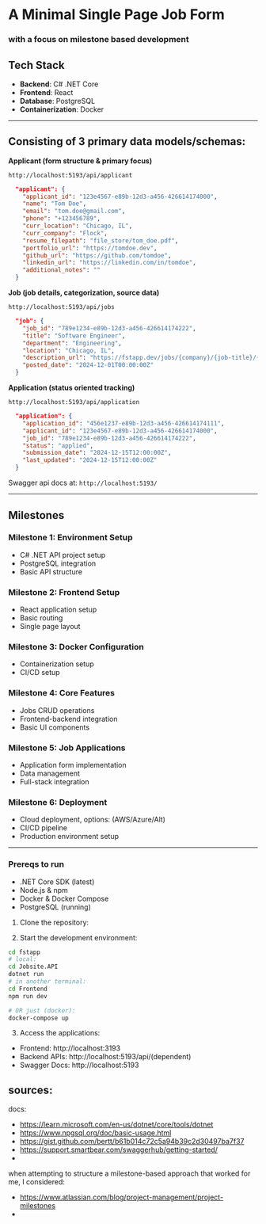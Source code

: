 # A Minimal Single Page Job Form
### **with a focus on milestone based development**

## Tech Stack

- **Backend**: C# .NET Core
- **Frontend**: React
- **Database**: PostgreSQL
- **Containerization**: Docker

---

## Consisting of 3 primary data models/schemas:

**Applicant (form structure & primary focus)**

`http://localhost:5193/api/applicant`
```json
  "applicant": {
    "applicant_id": "123e4567-e89b-12d3-a456-426614174000",
    "name": "Tom Doe",
    "email": "tom.doe@gmail.com",
    "phone": "+123456789",
    "curr_location": "Chicago, IL",
    "curr_company": "Flock",
    "resume_filepath": "file_store/tom_doe.pdf",
    "portfolio_url": "https://tomdoe.dev",
    "github_url": "https://github.com/tomdoe",
    "linkedin_url": "https://linkedin.com/in/tomdoe",
    "additional_notes": ""
  }
```

**Job (job details, categorization, source data)**

`http://localhost:5193/api/jobs`
```json
  "job": {
    "job_id": "789e1234-e89b-12d3-a456-426614174222",
    "title": "Software Engineer",
    "department": "Engineering",
    "location": "Chicago, IL",
    "description_url": "https://fstapp.dev/jobs/{company}/{job-title}/{job-post-id}",
    "posted_date": "2024-12-01T00:00:00Z"
  }
```

**Application (status oriented tracking)**

`http://localhost:5193/api/application`
```json
  "application": {
    "application_id": "456e1237-e89b-12d3-a456-426614174111",
    "applicant_id": "123e4567-e89b-12d3-a456-426614174000",
    "job_id": "789e1234-e89b-12d3-a456-426614174222",
    "status": "applied",
    "submission_date": "2024-12-15T12:00:00Z",
    "last_updated": "2024-12-15T12:00:00Z"
  }
```

Swagger api docs at: `http://localhost:5193/`

---

## Milestones

### Milestone 1: Environment Setup
- C# .NET API project setup
- PostgreSQL integration
- Basic API structure

### Milestone 2: Frontend Setup
- React application setup
- Basic routing
- Single page layout

### Milestone 3: Docker Configuration
- Containerization setup
- CI/CD setup

### Milestone 4: Core Features
- Jobs CRUD operations
- Frontend-backend integration
- Basic UI components

### Milestone 5: Job Applications
- Application form implementation
- Data management
- Full-stack integration

### Milestone 6: Deployment
- Cloud deployment, options: (AWS/Azure/Alt)
- CI/CD pipeline
- Production environment setup

---

### Prereqs to run
- .NET Core SDK (latest)
- Node.js & npm
- Docker & Docker Compose
- PostgreSQL (running)

1. Clone the repository:

2. Start the development environment:
```bash
cd fstapp
# local:
cd Jobsite.API
dotnet run
# in another terminal:
cd Frontend
npm run dev

# OR just (docker):
docker-compose up
```

3. Access the applications:
- Frontend: http://localhost:3193
- Backend APIs: http://localhost:5193/api/(dependent)
- Swagger Docs: http://localhost:5193

## sources:

docs:
- https://learn.microsoft.com/en-us/dotnet/core/tools/dotnet
- https://www.npgsql.org/doc/basic-usage.html
- https://gist.github.com/bertt/b61b014c72c5a94b39c2d30497ba7f37
- https://support.smartbear.com/swaggerhub/getting-started/
- 

when attempting to structure a milestone-based approach that worked for me, I considered:
- https://www.atlassian.com/blog/project-management/project-milestones
- 